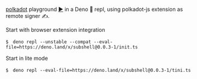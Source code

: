 [polkadot](https://deno.land/x/polkadot) playground [▶️](https://subshell.xyz)
in a Deno 🦕 repl, using polkadot-js extension as remote signer ✍️.

Start with browser extension integration

```
$　deno repl --unstable --compat --eval-file=https://deno.land/x/subshell@0.0.3-1/init.ts
```

Start in lite mode

```
$　deno repl --eval-file=https://deno.land/x/subshell@0.0.3-1/tini.ts
```
